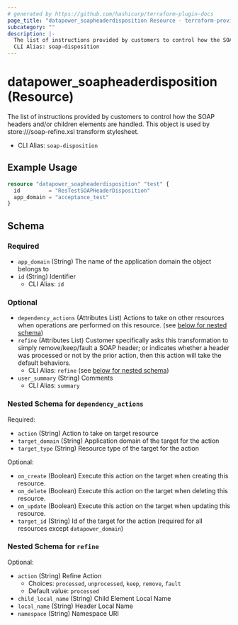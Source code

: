 ```yaml
---
# generated by https://github.com/hashicorp/terraform-plugin-docs
page_title: "datapower_soapheaderdisposition Resource - terraform-provider-datapower"
subcategory: ""
description: |-
  The list of instructions provided by customers to control how the SOAP headers and/or children elements are handled. This object is used by store:///soap-refine.xsl transform stylesheet.
  CLI Alias: soap-disposition
---
```


# datapower_soapheaderdisposition (Resource)

The list of instructions provided by customers to control how the SOAP headers and/or children elements are handled. This object is used by store:///soap-refine.xsl transform stylesheet.
  - CLI Alias: `soap-disposition`

## Example Usage

```terraform
resource "datapower_soapheaderdisposition" "test" {
  id         = "ResTestSOAPHeaderDisposition"
  app_domain = "acceptance_test"
}
```

<!-- schema generated by tfplugindocs -->
## Schema

### Required

- `app_domain` (String) The name of the application domain the object belongs to
- `id` (String) Identifier
  - CLI Alias: `id`

### Optional

- `dependency_actions` (Attributes List) Actions to take on other resources when operations are performed on this resource. (see [below for nested schema](#nestedatt--dependency_actions))
- `refine` (Attributes List) Customer specifically asks this transformation to simply remove/keep/fault a SOAP header; or indicates whether a header was processed or not by the prior action, then this action will take the default behaviors.
  - CLI Alias: `refine` (see [below for nested schema](#nestedatt--refine))
- `user_summary` (String) Comments
  - CLI Alias: `summary`

<a id="nestedatt--dependency_actions"></a>
### Nested Schema for `dependency_actions`

Required:

- `action` (String) Action to take on target resource
- `target_domain` (String) Application domain of the target for the action
- `target_type` (String) Resource type of the target for the action

Optional:

- `on_create` (Boolean) Execute this action on the target when creating this resource.
- `on_delete` (Boolean) Execute this action on the target when deleting this resource.
- `on_update` (Boolean) Execute this action on the target when updating this resource.
- `target_id` (String) Id of the target for the action (required for all resources except `datapower_domain`)


<a id="nestedatt--refine"></a>
### Nested Schema for `refine`

Optional:

- `action` (String) Refine Action
  - Choices: `processed`, `unprocessed`, `keep`, `remove`, `fault`
  - Default value: `processed`
- `child_local_name` (String) Child Element Local Name
- `local_name` (String) Header Local Name
- `namespace` (String) Namespace URI
